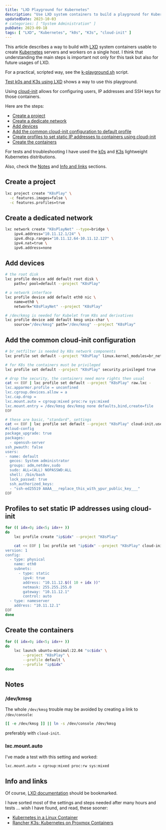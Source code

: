 ```yaml
---
title: "LXD Playground for Kubernetes"
description: "Use LXD system containers to build a playground for Kubernetes"
updatedDate: 2023-10-03
# categories: [ "System Administration" ]
pubDate: 2023-09-18
tags: [ "LXD", "Kubernetes", "k0s", "K3s", "cloud-init" ]
---
```


This article describes a way to build with [LXD](https://ubuntu.com/lxd) system containers usable to create [Kubernetes](https://kubernetes.io/) servers and workers on a single host. I think that understanding the main steps is important not only for this
task but also for future usages of LXD.

For a practical, scripted way, see the [k-playground.sh](https://github.com/CalinRadoni/Scripts/blob/main/LXD/k-playground.sh) script.

[Test k0s and K3s using LXD](/blog/lxd_k0s_k3s) shows a way to use this playground.

Using [cloud-init](https://cloudinit.readthedocs.io/en/latest/) allows for configuring users, IP addresses and SSH keys for those containers.

Here are the steps:

- [Create a project](#create-a-project)
- [Create a dedicate network](#create-a-dedicated-network)
- [Add devices](#add-devices)
- [Add the common cloud-init configuration to default profile](#add-the-common-cloud-init-configuration)
- [Create profiles to set static IP addresses to containers using cloud-init](#profiles-to-set-static-ip-addresses-using-cloud-init)
- [Create the containers](#create-the-containers)

For tests and troubleshooting I have used the [k0s](https://k0sproject.io/) and [K3s](https://k3s.io/) lightweight Kubernetes distributions.

Also, check the [Notes](#notes) and [Info and links](#info-and-links) sections.

## Create a project

```sh
lxc project create "K8sPlay" \
  -c features.images=false \
  -c features.profiles=true
```

## Create a dedicated network

```sh
lxc network create "K8sPlayNet" --type=bridge \
    ipv4.address="10.11.12.1/24" \
    ipv4.dhcp.ranges="10.11.12.64-10.11.12.127" \
    ipv4.nat=true \
    ipv6.address=none
```

## Add devices

```sh
# the root disk
lxc profile device add default root disk \
    path=/ pool=default --project "K8sPlay"

# a network interface
lxc profile device add default eth0 nic \
    name=eth0 \
    network="K8sPlayNet" --project "K8sPlay"

# /dev/kmsg is needed for Kubelet from K8s and derivatives
lxc profile device add default kmsg unix-char \
    source="/dev/kmsg" path="/dev/kmsg" --project "K8sPlay"
```

## Add the common cloud-init configuration

```sh
# br_netfilter is needed by K8s network components
lxc profile set default --project "K8sPlay" linux.kernel_modules=br_netfilter

# for K8s the containers must be privileged
lxc profile set default --project "K8sPlay" security.privileged true

# drop the security, the containers need more rights then usual
cat << EOF | lxc profile set default --project "K8sPlay" raw.lxc -
lxc.apparmor.profile = unconfined
lxc.cgroup.devices.allow = a
lxc.cap.drop =
lxc.mount.auto = cgroup:mixed proc:rw sys:mixed
lxc.mount.entry = /dev/kmsg dev/kmsg none defaults,bind,create=file
EOF

# these are basic, "standard", settings
cat << EOF | lxc profile set default --project "K8sPlay" cloud-init.user-data -
#cloud-config
package_upgrade: true
packages:
  - openssh-server
ssh_pwauth: false
users:
- name: default
  gecos: System administrator
  groups: adm,netdev,sudo
  sudo: ALL=(ALL) NOPASSWD:ALL
  shell: /bin/bash
  lock_passwd: true
  ssh_authorized_keys:
  - "ssh-ed25519 AAAA___replace_this_with_ypur_public_key___"
EOF
```

## Profiles to set static IP addresses using cloud-init

```sh
for (( idx=0; idx<5; idx++ ))
do
    lxc profile create "ip$idx" --project "K8sPlay"

    cat << EOF | lxc profile set "ip$idx" --project "K8sPlay" cloud-init.network-config -
version: 1
config:
  - type: physical
    name: eth0
    subnets:
      - type: static
        ipv4: true
        address: "10.11.12.$(( 10 + idx ))"
        netmask: 255.255.255.0
        gateway: "10.11.12.1"
        control: auto
  - type: nameserver
    address: "10.11.12.1"
EOF
done
```

## Create the containers

```sh
for (( idx=0; idx<5; idx++ ))
do
    lxc launch ubuntu-minimal:22.04 "sc$idx" \
        --project "K8sPlay" \
        --profile default \
        --profile "ip$idx"
done
```

## Notes

### /dev/kmsg

The whole `/dev/kmsg` trouble may be avoided by creating a link 
to `/dev/console`:

```sh
[[ -e /dev/kmsg ]] || ln -s /dev/console /dev/kmsg
```

preferably with `cloud-init`.

### lxc.mount.auto

I've made a test with this setting and worked:

```sh
lxc.mount.auto = cgroup:mixed proc:rw sys:mixed
```

## Info and links

Of course, [LXD documentation](https://documentation.ubuntu.com/lxd/en/latest/) should be bookmarked.

I have sorted most of the settings and steps needed after many hours and tests ... wish I have found, and read, these sooner:

- [Kubernetes in a Linux Container](https://www.thedroneely.com/posts/kubernetes-in-a-linux-container/)
- [Rancher K3s: Kubernetes on Proxmox Containers](https://betterprogramming.pub/rancher-k3s-kubernetes-on-proxmox-containers-2228100e2d13)
